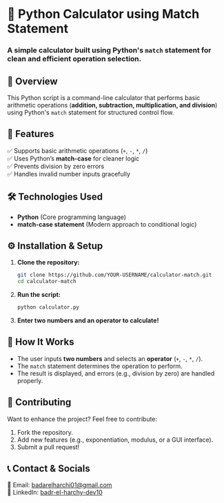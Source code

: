 

# **🧮 Python Calculator using Match Statement**
### A simple calculator built using Python's `match` statement for clean and efficient operation selection.

## 📌 **Overview**  
This Python script is a command-line calculator that performs basic arithmetic operations (**addition, subtraction, multiplication, and division**) using Python's `match` statement for structured control flow.

## 🚀 **Features**  
✅ Supports basic arithmetic operations (`+`, `-`, `*`, `/`)  
✅ Uses Python’s **match-case** for cleaner logic  
✅ Prevents division by zero errors  
✅ Handles invalid number inputs gracefully  

## 🛠️ **Technologies Used**  
- **Python** (Core programming language)  
- **match-case statement** (Modern approach to conditional logic)  

## ⚙️ **Installation & Setup**  
1. **Clone the repository:**  
   ```bash
   git clone https://github.com/YOUR-USERNAME/calculator-match.git
   cd calculator-match
   ```
2. **Run the script:**  
   ```bash
   python calculator.py
   ```
3. **Enter two numbers and an operator to calculate!**  

## 📜 **How It Works**  
- The user inputs **two numbers** and selects an **operator** (`+`, `-`, `*`, `/`).  
- The `match` statement determines the operation to perform.  
- The result is displayed, and errors (e.g., division by zero) are handled properly.  

## 🔧 **Contributing**  
Want to enhance the project? Feel free to contribute:  
1. Fork the repository.  
2. Add new features (e.g., exponentiation, modulus, or a GUI interface).  
3. Submit a pull request!  

## 📞 **Contact & Socials**  
📧 Email: [badarelharchi01@gmail.com](mailto:badarelharchi01@gmail.com)  
🔗 LinkedIn: [badr-el-harchy-dev10](https://linkedin.com/in/badr-el-harchy-dev10)  

